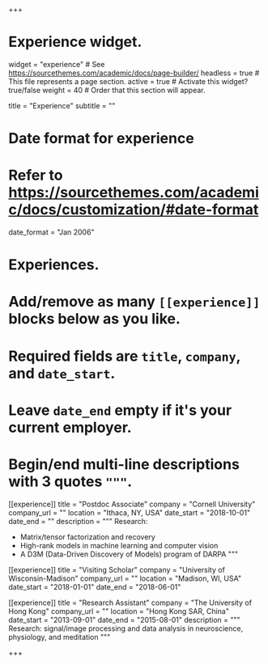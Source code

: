 +++
# Experience widget.
widget = "experience"  # See https://sourcethemes.com/academic/docs/page-builder/
headless = true  # This file represents a page section.
active = true  # Activate this widget? true/false
weight = 40  # Order that this section will appear.

title = "Experience"
subtitle = ""

# Date format for experience
#   Refer to https://sourcethemes.com/academic/docs/customization/#date-format
date_format = "Jan 2006"

# Experiences.
#   Add/remove as many `[[experience]]` blocks below as you like.
#   Required fields are `title`, `company`, and `date_start`.
#   Leave `date_end` empty if it's your current employer.
#   Begin/end multi-line descriptions with 3 quotes `"""`.
[[experience]]
  title = "Postdoc Associate"
  company = "Cornell University"
  company_url = ""
  location = "Ithaca, NY, USA"
  date_start = "2018-10-01"
  date_end = ""
  description = """
  Research:
  
  * Matrix/tensor factorization and recovery
  * High-rank models in machine learning and computer vision
  * A D3M (Data-Driven Discovery of Models) program of DARPA 
  """

[[experience]]
  title = "Visiting Scholar"
  company = "University of Wisconsin-Madison"
  company_url = ""
  location = "Madison, WI, USA"
  date_start = "2018-01-01"
  date_end = "2018-06-01"
  
[[experience]]
  title = "Research Assistant"
  company = "The University of Hong Kong"
  company_url = ""
  location = "Hong Kong SAR, China"
  date_start = "2013-09-01"
  date_end = "2015-08-01"
  description = """
  Research:
  signal/image processing and data analysis in neuroscience, physiology, and meditation
  """
  

+++
